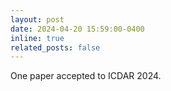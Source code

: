 ```yaml
---
layout: post
date: 2024-04-20 15:59:00-0400
inline: true
related_posts: false
---
```


One paper accepted to ICDAR 2024.
